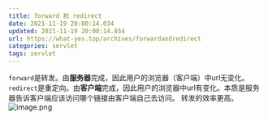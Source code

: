 ```yaml
---
title: forward 和 redirect
date: 2021-11-19 20:00:14.034
updated: 2021-11-19 20:00:14.034
url: https://what-yes.top/archives/forwardandredirect
categories: servlet
tags: servlet
---
```


`forward`是转发。由**服务器**完成，因此用户的浏览器（客户端）中url无变化。
`redirect`是重定向。由**客户端**完成，因此用户的浏览器中url有变化。本质是服务器告诉客户端应该访问哪个链接由客户端自己去访问。
转发的效率更高。
![image.png](https://oss.what-yes.top/halo-blog/image_1637322793846.png )
